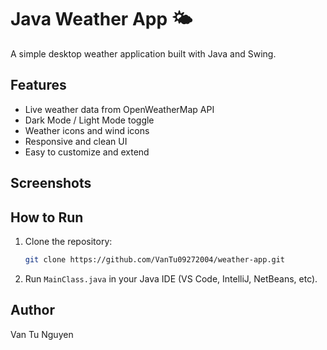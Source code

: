 # Java Weather App 🌤️

A simple desktop weather application built with Java and Swing.

## Features

- Live weather data from OpenWeatherMap API
- Dark Mode / Light Mode toggle
- Weather icons and wind icons
- Responsive and clean UI
- Easy to customize and extend

## Screenshots


## How to Run

1. Clone the repository:
    ```bash
    git clone https://github.com/VanTu09272004/weather-app.git
    ```

2. Run `MainClass.java` in your Java IDE (VS Code, IntelliJ, NetBeans, etc).


## Author

Van Tu Nguyen
